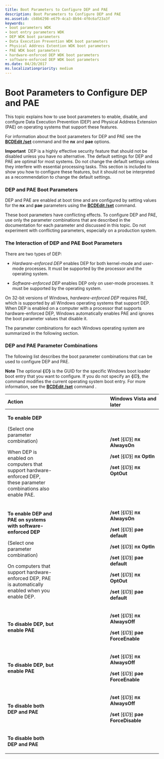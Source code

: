 ```yaml
---
title: Boot Parameters to Configure DEP and PAE
description: Boot Parameters to Configure DEP and PAE
ms.assetid: cb8b6298-e679-4ca3-8b94-4f0c6af23a3f
keywords:
- boot parameters WDK
- boot entry parameters WDK
- DEP WDK boot parameters
- Data Execution Prevention WDK boot parameters
- Physical Address Extention WDK boot parameters
- PAE WDK boot parameters
- hardware-enforced DEP WDK boot parameters
- software-enforced DEP WDK boot parameters
ms.date: 04/20/2017
ms.localizationpriority: medium
---
```


# Boot Parameters to Configure DEP and PAE


This topic explains how to use boot parameters to enable, disable, and configure Data Execution Prevention (DEP) and Physical Address Extension (PAE) on operating systems that support these features.

For information about the boot parameters for DEP and PAE see the [**BCDEdit /set**](https://msdn.microsoft.com/library/windows/hardware/ff542202) command and the **nx** and **pae** options.

**Important**  DEP is a highly effective security feature that should not be disabled unless you have no alternative. The default settings for DEP and PAE are optimal for most systems. Do not change the default settings unless they interfere with essential processing tasks. This section is included to show you how to configure these features, but it should not be interpreted as a recommendation to change the default settings.

 

### <span id="dep_and_pae_boot_parameters"></span><span id="DEP_AND_PAE_BOOT_PARAMETERS"></span>DEP and PAE Boot Parameters

DEP and PAE are enabled at boot time and are configured by setting values for the **nx** and **pae** parameters using the [**BCDEdit /set**](https://msdn.microsoft.com/library/windows/hardware/ff542202) command.

These boot parameters have conflicting effects. To configure DEP and PAE, use only the parameter combinations that are described in the documentation for each parameter and discussed in this topic. Do not experiment with conflicting parameters, especially on a production system.

### <span id="the_interaction_of_dep_and_pae_boot_parameters"></span><span id="THE_INTERACTION_OF_DEP_AND_PAE_BOOT_PARAMETERS"></span>The Interaction of DEP and PAE Boot Parameters

There are two types of DEP:

-   *Hardware-enforced DEP* enables DEP for both kernel-mode and user-mode processes. It must be supported by the processor and the operating system.

<!-- -->

-   *Software-enforced DEP* enables DEP only on user-mode processes. It must be supported by the operating system.

On 32-bit versions of Windows, *hardware-enforced DEP* requires PAE, which is supported by all Windows operating systems that support DEP. When DEP is enabled on a computer with a processor that supports hardware-enforced DEP, Windows automatically enables PAE and ignores the boot parameter values that disable it.

The parameter combinations for each Windows operating system are summarized in the following section.

### <span id="dep_and_pae_parameter_combinations"></span><span id="DEP_AND_PAE_PARAMETER_COMBINATIONS"></span>DEP and PAE Parameter Combinations

The following list describes the boot parameter combinations that can be used to configure DEP and PAE.

**Note**   The optional **{**<em>ID</em>**}** is the GUID for the specific Windows boot loader boot entry that you want to configure. If you do not specify an **{**<em>ID</em>**}**, the command modifies the current operating system boot entry. For more information, see the [**BCDEdit /set**](https://msdn.microsoft.com/library/windows/hardware/ff542202) command .

 

<table>
<colgroup>
<col width="33%" />
<col width="33%" />
<col width="33%" />
</colgroup>
<thead>
<tr class="header">
<th align="left">Action</th>
<th align="left"></th>
<th align="left">Windows Vista and later</th>
</tr>
</thead>
<tbody>
<tr class="odd">
<td align="left"><p><strong>To enable DEP</strong></p>
<p>(Select one parameter combination)</p>
<p>When DEP is enabled on computers that support hardware-enforced DEP, these parameter combinations also enable PAE.</p></td>
<td align="left"></td>
<td align="left"><p><strong>/set</strong> [<strong>{</strong><em>ID</em><strong>}</strong>] <strong>nx AlwaysOn</strong></p>
<p><strong>/set</strong> [<strong>{</strong><em>ID</em><strong>}</strong>] <strong>nx OptIn</strong></p>
<p><strong>/set</strong> [<strong>{</strong><em>ID</em><strong>}</strong>] <strong>nx OptOut</strong></p></td>
</tr>
<tr class="even">
<td align="left"><p><strong>To enable DEP and PAE on systems with software-enforced DEP</strong></p>
<p>(Select one parameter combination)</p>
<p>On computers that support hardware-enforced DEP, PAE is automatically enabled when you enable DEP.</p></td>
<td align="left"></td>
<td align="left"><p><strong>/set</strong> [<strong>{</strong><em>ID</em><strong>}</strong>] <strong>nx AlwaysOn</strong></p>
<p><strong>/set</strong> [<strong>{</strong><em>ID</em><strong>}</strong>] <strong>pae default</strong></p>
<p><strong>/set</strong> [<strong>{</strong><em>ID</em><strong>}</strong>] <strong>nx OptIn</strong></p>
<p><strong>/set</strong> [<strong>{</strong><em>ID</em><strong>}</strong>] <strong>pae default</strong></p>
<p><strong>/set</strong> [<strong>{</strong><em>ID</em><strong>}</strong>] <strong>nx OptOut</strong></p>
<p><strong>/set</strong> [<strong>{</strong><em>ID</em><strong>}</strong>] <strong>pae default</strong></p></td>
</tr>
<tr class="odd">
<td align="left"><p><strong>To disable DEP, but enable PAE</strong></p></td>
<td align="left"></td>
<td align="left"><p><strong>/set</strong> [<strong>{</strong><em>ID</em><strong>}</strong>] <strong>nx AlwaysOff</strong></p>
<p><strong>/set</strong> [<strong>{</strong><em>ID</em><strong>}</strong>] <strong>pae ForceEnable</strong></p></td>
</tr>
<tr class="even">
<td align="left"><p><strong>To disable DEP, but enable PAE</strong></p></td>
<td align="left"></td>
<td align="left"><p><strong>/set</strong> [<strong>{</strong><em>ID</em><strong>}</strong>] <strong>nx AlwaysOff</strong></p>
<p><strong>/set</strong> [<strong>{</strong><em>ID</em><strong>}</strong>] <strong>pae ForceEnable</strong></p></td>
</tr>
<tr class="odd">
<td align="left"><p><strong>To disable both DEP and PAE</strong></p></td>
<td align="left"></td>
<td align="left"><p><strong>/set</strong> [<strong>{</strong><em>ID</em><strong>}</strong>] <strong>nx AlwaysOff</strong></p>
<p><strong>/set</strong> [<strong>{</strong><em>ID</em><strong>}</strong>] <strong>pae ForceDisable</strong></p></td>
</tr>
<tr class="even">
<td align="left"><p><strong>To disable both DEP and PAE</strong></p></td>
<td align="left"></td>
<td align="left"></td>
</tr>
</tbody>
</table>

 

 

 





